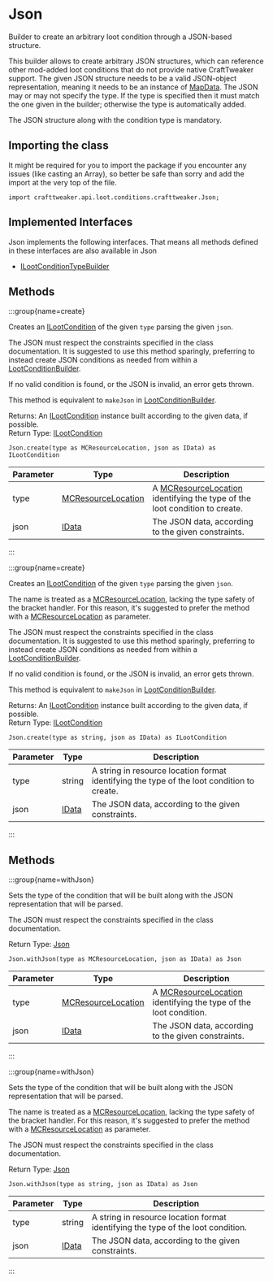 # Json

Builder to create an arbitrary loot condition through a JSON-based structure.

 This builder allows to create arbitrary JSON structures, which can reference other mod-added loot conditions that
 do not provide native CraftTweaker support. The given JSON structure needs to be a valid JSON-object representation,
 meaning it needs to be an instance of [MapData](/vanilla/api/data/MapData). The JSON may or may not specify the type. If the type is
 specified then it must match the one given in the builder; otherwise the type is automatically added.

 The JSON structure along with the condition type is mandatory.

## Importing the class

It might be required for you to import the package if you encounter any issues (like casting an Array), so better be safe than sorry and add the import at the very top of the file.
```zenscript
import crafttweaker.api.loot.conditions.crafttweaker.Json;
```


## Implemented Interfaces
Json implements the following interfaces. That means all methods defined in these interfaces are also available in Json

- [ILootConditionTypeBuilder](/vanilla/api/loot/conditions/ILootConditionTypeBuilder)

## Methods

:::group{name=create}

Creates an [ILootCondition](/vanilla/api/loot/conditions/ILootCondition) of the given <code>type</code> parsing the given <code>json</code>.

 The JSON must respect the constraints specified in the class documentation. It is suggested to use this method
 sparingly, preferring to instead create JSON conditions as needed from within a [LootConditionBuilder](/vanilla/api/loot/conditions/LootConditionBuilder).

 If no valid condition is found, or the JSON is invalid, an error gets thrown.

 This method is equivalent to <code>makeJson</code> in [LootConditionBuilder](/vanilla/api/loot/conditions/LootConditionBuilder).

Returns: An [ILootCondition](/vanilla/api/loot/conditions/ILootCondition) instance built according to the given data, if possible.  
Return Type: [ILootCondition](/vanilla/api/loot/conditions/ILootCondition)

```zenscript
Json.create(type as MCResourceLocation, json as IData) as ILootCondition
```

| Parameter | Type | Description |
|-----------|------|-------------|
| type | [MCResourceLocation](/vanilla/api/util/MCResourceLocation) | A [MCResourceLocation](/vanilla/api/util/MCResourceLocation) identifying the type of the loot condition to create. |
| json | [IData](/vanilla/api/data/IData) | The JSON data, according to the given constraints. |


:::

:::group{name=create}

Creates an [ILootCondition](/vanilla/api/loot/conditions/ILootCondition) of the given <code>type</code> parsing the given <code>json</code>.

 The name is treated as a [MCResourceLocation](/vanilla/api/util/MCResourceLocation), lacking the type safety of the bracket handler. For this
 reason, it's suggested to prefer the method with a [MCResourceLocation](/vanilla/api/util/MCResourceLocation) as parameter.

 The JSON must respect the constraints specified in the class documentation. It is suggested to use this method
 sparingly, preferring to instead create JSON conditions as needed from within a [LootConditionBuilder](/vanilla/api/loot/conditions/LootConditionBuilder).

 If no valid condition is found, or the JSON is invalid, an error gets thrown.

 This method is equivalent to <code>makeJson</code> in [LootConditionBuilder](/vanilla/api/loot/conditions/LootConditionBuilder).

Returns: An [ILootCondition](/vanilla/api/loot/conditions/ILootCondition) instance built according to the given data, if possible.  
Return Type: [ILootCondition](/vanilla/api/loot/conditions/ILootCondition)

```zenscript
Json.create(type as string, json as IData) as ILootCondition
```

| Parameter | Type | Description |
|-----------|------|-------------|
| type | string | A string in resource location format identifying the type of the loot condition to create. |
| json | [IData](/vanilla/api/data/IData) | The JSON data, according to the given constraints. |


:::

## Methods

:::group{name=withJson}

Sets the type of the condition that will be built along with the JSON representation that will be parsed.

 The JSON must respect the constraints specified in the class documentation.

Return Type: [Json](/vanilla/api/loot/conditions/crafttweaker/Json)

```zenscript
Json.withJson(type as MCResourceLocation, json as IData) as Json
```

| Parameter | Type | Description |
|-----------|------|-------------|
| type | [MCResourceLocation](/vanilla/api/util/MCResourceLocation) | A [MCResourceLocation](/vanilla/api/util/MCResourceLocation) identifying the type of the loot condition. |
| json | [IData](/vanilla/api/data/IData) | The JSON data, according to the given constraints. |


:::

:::group{name=withJson}

Sets the type of the condition that will be built along with the JSON representation that will be parsed.

 The name is treated as a [MCResourceLocation](/vanilla/api/util/MCResourceLocation), lacking the type safety of the bracket handler. For this
 reason, it's suggested to prefer the method with a [MCResourceLocation](/vanilla/api/util/MCResourceLocation) as parameter.

 The JSON must respect the constraints specified in the class documentation.

Return Type: [Json](/vanilla/api/loot/conditions/crafttweaker/Json)

```zenscript
Json.withJson(type as string, json as IData) as Json
```

| Parameter | Type | Description |
|-----------|------|-------------|
| type | string | A string in resource location format identifying the type of the loot condition. |
| json | [IData](/vanilla/api/data/IData) | The JSON data, according to the given constraints. |


:::


